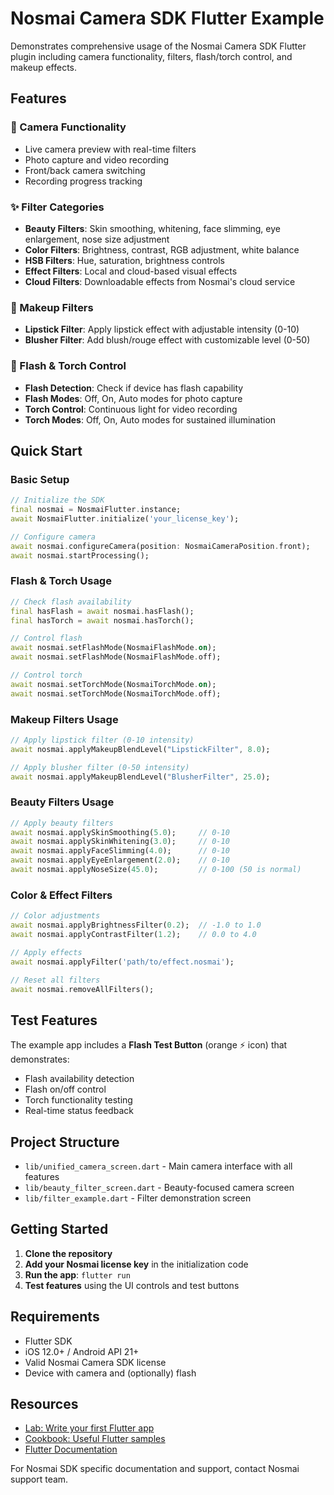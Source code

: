 # Nosmai Camera SDK Flutter Example

Demonstrates comprehensive usage of the Nosmai Camera SDK Flutter plugin including camera functionality, filters, flash/torch control, and makeup effects.

## Features

### 🎥 Camera Functionality
- Live camera preview with real-time filters
- Photo capture and video recording
- Front/back camera switching
- Recording progress tracking

### ✨ Filter Categories
- **Beauty Filters**: Skin smoothing, whitening, face slimming, eye enlargement, nose size adjustment
- **Color Filters**: Brightness, contrast, RGB adjustment, white balance
- **HSB Filters**: Hue, saturation, brightness controls
- **Effect Filters**: Local and cloud-based visual effects
- **Cloud Filters**: Downloadable effects from Nosmai's cloud service

### 💄 Makeup Filters
- **Lipstick Filter**: Apply lipstick effect with adjustable intensity (0-10)
- **Blusher Filter**: Add blush/rouge effect with customizable level (0-50)

### 📸 Flash & Torch Control
- **Flash Detection**: Check if device has flash capability
- **Flash Modes**: Off, On, Auto modes for photo capture
- **Torch Control**: Continuous light for video recording
- **Torch Modes**: Off, On, Auto modes for sustained illumination

## Quick Start

### Basic Setup
```dart
// Initialize the SDK
final nosmai = NosmaiFlutter.instance;
await NosmaiFlutter.initialize('your_license_key');

// Configure camera
await nosmai.configureCamera(position: NosmaiCameraPosition.front);
await nosmai.startProcessing();
```

### Flash & Torch Usage
```dart
// Check flash availability
final hasFlash = await nosmai.hasFlash();
final hasTorch = await nosmai.hasTorch();

// Control flash
await nosmai.setFlashMode(NosmaiFlashMode.on);
await nosmai.setFlashMode(NosmaiFlashMode.off);

// Control torch
await nosmai.setTorchMode(NosmaiTorchMode.on);
await nosmai.setTorchMode(NosmaiTorchMode.off);
```

### Makeup Filters Usage
```dart
// Apply lipstick filter (0-10 intensity)
await nosmai.applyMakeupBlendLevel("LipstickFilter", 8.0);

// Apply blusher filter (0-50 intensity)
await nosmai.applyMakeupBlendLevel("BlusherFilter", 25.0);
```

### Beauty Filters Usage
```dart
// Apply beauty filters
await nosmai.applySkinSmoothing(5.0);     // 0-10
await nosmai.applySkinWhitening(3.0);     // 0-10
await nosmai.applyFaceSlimming(4.0);      // 0-10
await nosmai.applyEyeEnlargement(2.0);    // 0-10
await nosmai.applyNoseSize(45.0);         // 0-100 (50 is normal)
```

### Color & Effect Filters
```dart
// Color adjustments
await nosmai.applyBrightnessFilter(0.2);  // -1.0 to 1.0
await nosmai.applyContrastFilter(1.2);    // 0.0 to 4.0

// Apply effects
await nosmai.applyFilter('path/to/effect.nosmai');

// Reset all filters
await nosmai.removeAllFilters();
```

## Test Features

The example app includes a **Flash Test Button** (orange ⚡ icon) that demonstrates:
- Flash availability detection
- Flash on/off control
- Torch functionality testing
- Real-time status feedback

## Project Structure

- `lib/unified_camera_screen.dart` - Main camera interface with all features
- `lib/beauty_filter_screen.dart` - Beauty-focused camera screen
- `lib/filter_example.dart` - Filter demonstration screen

## Getting Started

1. **Clone the repository**
2. **Add your Nosmai license key** in the initialization code
3. **Run the app**: `flutter run`
4. **Test features** using the UI controls and test buttons

## Requirements

- Flutter SDK
- iOS 12.0+ / Android API 21+
- Valid Nosmai Camera SDK license
- Device with camera and (optionally) flash

## Resources

- [Lab: Write your first Flutter app](https://docs.flutter.dev/get-started/codelab)
- [Cookbook: Useful Flutter samples](https://docs.flutter.dev/cookbook)
- [Flutter Documentation](https://docs.flutter.dev/)

For Nosmai SDK specific documentation and support, contact Nosmai support team.
